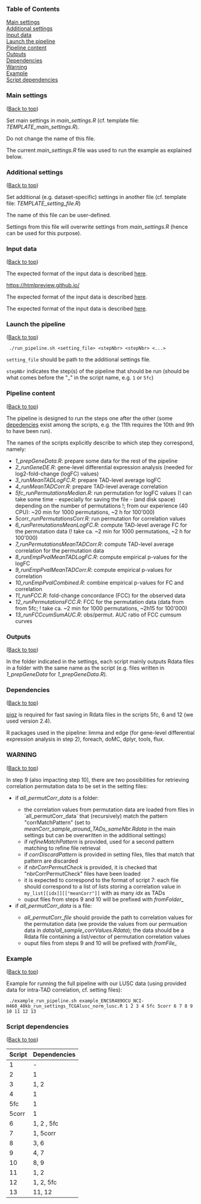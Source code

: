 ### Table of Contents  
[Main settings](#main-settings)  
[Additional settings](#additional-settings)  
[Input data](#input-data)  
[Launch the pipeline](#launch-the-pipeline)  
[Pipeline content](#pipeline-content)  
[Outputs](#outputs)  
[Dependencies](#depedencies)  
[Warning](#warning)  
[Example](#example)  
[Script dependencies](#script-dependencies)  

### Main settings
([Back to top](#table-of-contents))

Set main settings in <em>main_settings.R</em> (cf. template file: <em>TEMPLATE_main_settings.R</em>).

Do not change the name of this file.

The current <em>main_settings.R</em> file was used to run the example as explained below.


### Additional settings
([Back to top](#table-of-contents))

Set additional (e.g. dataset-specific) settings in another file (cf. template file: <em>TEMPLATE_setting_file.R</em>)

The name of this file can be user-defined.

Settings from this file will overwrite settings from <em>main_settings.R</em> (hence can be used for this purpose).


### Input data
([Back to top](#table-of-contents))

The expected format of the input data is described <a href="https://github.com/marzuf/MANUSCRIPT_FIGURES/blob/master/code/data/input_data_desc.html">here</a>.


 https://htmlpreview.github.io/

The expected format of the input data is described <a href="https://github.com/marzuf/MANUSCRIPT_FIGURES/blob/master/code/data/input_data_desc.md">here</a>.



The expected format of the input data is described <a href="https://htmlpreview.github.io/?https://github.com/marzuf/MANUSCRIPT_FIGURES/blob/master/code/data/input_data_desc.html">here</a>. 


### Launch the pipeline
([Back to top](#table-of-contents))

```{bash}
 ./run_pipeline.sh <setting_file> <stepNbr> <stepNbr> <...>
```

`setting_file` should be path to the additional settings file.

`stepNbr` indicates the step(s) of the pipeline that should be run (should be what comes before the "_" in the script name, e.g. `1` or `5fc`)

### Pipeline content
([Back to top](#table-of-contents))

The pipeline is designed to run the steps one after the other (some [depedencies](#script-dependencies) exist among the scripts, e.g. the 11th requires the 10th and 9th to have been run).

The names of the scripts explicitly describe to which step they correspond, namely:
<ul>
<li><em>1_prepGeneData.R</em>: prepare some data for the rest of the pipeline</li>
<li><em>2_runGeneDE.R</em>: gene-level differential expression analysis (needed for log2-fold-change (logFC) values)</li>
<li><em>3_runMeanTADLogFC.R</em>: prepare TAD-level average logFC</li>
<li><em>4_runMeanTADCorr.R</em>: prepare TAD-level average correlation</li>
<li><em>5fc_runPermutationsMedian.R</em>: run permutation for logFC values (! can take some time - especially for saving the file - (and disk space) depending on the number of permutations !; from our experience (40 CPU): ~20 min for 1000 permutations, ~2 h for 100'000)</li>
<li><em>5corr_runPermutationsCorr.R</em>: run permutation for correlation values</li>
<li><em>6_runPermutationsMeanLogFC.R</em>: compute TAD-level average FC for the permutation data (! take ca. ~2 min for 1000 permutations, ~2 h for 100'000)</li>
<li><em>7_runPermutationsMeanTADCorr.R</em>:  compute TAD-level average correlation for the permutation data</li>
<li><em>8_runEmpPvalMeanTADLogFC.R</em>: compute empirical p-values for the logFC</li>
<li><em>9_runEmpPvalMeanTADCorr.R</em>: compute empirical p-values for correlation</li>
<li><em>10_runEmpPvalCombined.R</em>: combine empirical p-values for FC and correlation</li>
<li><em>11_runFCC.R</em>: fold-change concordance (FCC) for the observed data</li>
<li><em>12_runPermutationsFCC.R</em>: FCC for the permutation data (data from from 5fc; ! take ca. ~2 min for 1000 permutations, ~2h15 for 100'000)</li>
<li><em>13_runFCCcumSumAUC.R</em>: obs/permut. AUC ratio of FCC cumsum curves</li>
</ul>

### Outputs
([Back to top](#table-of-contents))

In the folder indicated in the settings, each script mainly outputs Rdata files in a folder with the same name as the script (e.g. files written in <em>1_prepGeneData</em> for <em>1_prepGeneData.R</em>).


### Dependencies
([Back to top](#table-of-contents))


[pigz](https://zlib.net/pigz) is required for fast saving in Rdata files in the scripts 5fc, 6 and 12 (we used version 2.4).


R packages used in the pipeline: limma and edge  (for gene-level differential expression analysis in step 2), foreach, doMC, dplyr, tools, flux.


### **WARNING** 
([Back to top](#table-of-contents))

In step 9 (also impacting step 10), there are two possibilities for retrieving correlation permutation data to be set in the setting files:

<ul>
<li>if <em>all_permutCorr_data</em> is a folder:</li>
<ul>
<li>the correlation values from permutation data are loaded from files in `all_permutCorr_data` that (recursively) match the pattern "corrMatchPattern" (set to <em>meanCorr_sample_around_TADs_sameNbr.Rdata</em> in the main settings but can be overwritten in the additional settings)</li>
<li>if <em>refineMatchPattern</em> is provided, used for a second pattern matching to refine file retrieval</li>
<li>if <em>corrDiscardPattern</em> is provided in setting files, files that match that pattern are discarded</li>
<li>if <em>nbrCorrPermutCheck</em> is provided, it is checked that "nbrCorrPermutCheck" files have been loaded</li>
<li>it is expected to correspond to the format of script 7: each file should correspond to a list of lists storing a correlation value in <code>my_list[[idx]][["meanCorr"]]</code> with as many <em>idx</em> as TADs
<li>ouput files from steps 9 and 10 will be prefixed with <em>fromFolder_</em>
</ul>
<li>if <em>all_permutCorr_data</em> is a file:</li>
<ul>
<li><em>all_permutCorr_file</em> should provide the path to correlation values for the permutation data (we provide the values from our permuation data in <em>data/all_sample_corrValues.Rdata</em>); the data should be a Rdata file containing a list/vector of permutation correlation values</li>
<li>ouput files from steps 9 and 10 will be prefixed with <em>fromFile_</em>
</ul>
</ul>



### Example
([Back to top](#table-of-contents))

Example for running the full pipeline with our LUSC data (using provided data for intra-TAD correlation, cf. setting files):

```{bash}
 ./example_run_pipeline.sh example_ENCSR489OCU_NCI-H460_40kb_run_settings_TCGAlusc_norm_lusc.R 1 2 3 4 5fc 5corr 6 7 8 9 10 11 12 13
```



### Script dependencies
([Back to top](#table-of-contents))

| Script        | Dependencies      |
| ------------- |-------------------|
| 1             | -                 |
| 2             | 1                 |
| 3             | 1, 2              |
| 4             | 1                 |
| 5fc           | 1                 |
| 5corr         | 1                 |
| 6             | 1, 2 , 5fc        |
| 7             | 1, 5corr          |
| 8             | 3, 6              |
| 9             | 4, 7              |
| 10            | 8, 9              |
| 11            | 1, 2              |
| 12            | 1, 2, 5fc         |
| 13            | 11, 12            |



